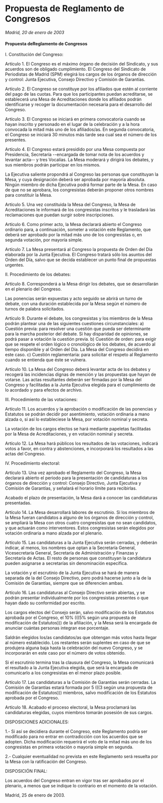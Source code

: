 # Propuesta de Reglamento de Congresos

*Madrid, 20 de enero de 2003*

#### Propuesta deReglamento de Congresos

I. Constitución del Congreso:

Artículo 1. El Congreso es el máximo órgano de decisión del Sindicato, y sus acuerdos son de obligado cumplimiento. El Congreso del Sindicato de Periodistas de Madrid (SPM) elegirá los cargos de los órganos de dirección y control: Junta Ejecutiva, Consejo Directivo y Comisión de Garantías.

Artículo 2. El Congreso se constituye por los afiliados que estén al corriente del pago de las cuotas. Para que los participantes puedan acreditarse, se establecerá una Mesa de Acreditaciones donde los afiliados podrán identificarse y recoger la documentación necesaria para el desarrollo del Congreso.

Artículo 3. El Congreso se iniciará en primera convocatoria cuando se hayan inscrito y personado en el lugar de la celebración y a la hora convocada la mitad más uno de los afiliados/as. En segunda convocatoria, el Congreso se iniciará 30 minutos más tarde sea cual sea el número de los presentes.

Artículo 4. El Congreso estará presidido por una Mesa compuesta por Presidencia, Secretaría --encargada de tomar nota de los acuerdos y levantar acta-- y tres Vocalías. La Mesa moderará y dirigirá los debates, y sus miembros podrán participar en los mismos.

La Ejecutiva saliente propondrá al Congreso las personas que constituyan la Mesa, y cuya designación deberá ser aprobada por mayoría absoluta. Ningún miembro de dicha Ejecutiva podrá formar parte de la Mesa. En caso de que no se aprobara, los congresistas deberán proponer otros nombres para constituir la Mesa.

Artículo 5. Una vez constituida la Mesa del Congreso, la Mesa de Acreditaciones le informará de los congresistas inscritos y le trasladará las reclamaciones que puedan surgir sobre inscripciones.

Artículo 6. Como primer acto, la Mesa declarará abierto el Congreso ordinario para, a continuación, someter a votación este Reglamento, que deberá ser aprobado por la mitad más uno de los congresistas o, en segunda votación, por mayoría simple.

Artículo 7. La Mesa presentará al Congreso la propuesta de Orden del Día elaborada por la Junta Ejecutiva. El Congreso tratará sólo los asuntos del Orden del Día, salvo que se decida establecer un punto final de propuestas urgentes.

II. Procedimiento de los debates:

Artículo 8. Corresponderá a la Mesa dirigir los debates, que se desarrollarán en el plenario del Congreso.

Las ponencias serán expuestas y acto seguido se abrirá un turno de debate, con una duración establecida por la Mesa según el número de turnos de palabra solicitados.

Artículo 9. Durante el debate, los congresistas y los miembros de la Mesa podrán plantear una de las siguientes cuestiones circunstanciales: 
a) Cuestión previa: para resolver una cuestión que pueda ser determinante para la marcha posterior del debate. Si hay disparidad de opiniones, se podrá pasar a votación la cuestión previa. 
b) Cuestión de orden: para exigir que se respete el orden lógico o cronológico de los debates, de acuerdo al tiempo disponible y al Orden del Día. La Mesa del Congreso decidirá en este caso. 
c) Cuestión reglamentaria: para solicitar el respeto al Reglamento cuando se entienda que éste se vulnera.

Artículo 10. La Mesa del Congreso deberá levantar acta de los debates y recogerá las incidencias dignas de mención y las propuestas que hayan de votarse. Las actas resultantes deberán ser firmadas por la Mesa del Congreso y facilitadas a la Junta Ejecutiva elegida para el cumplimiento de lo acordado y para efectos de archivo.

III. Procedimiento de las votaciones:

Artículo 11. Los acuerdos y la aprobación o modificación de las ponencias y Estatutos se podrán decidir por asentimiento, votación ordinaria a mano alzada o, si así lo estableciese la Mesa, por votación nominal y secreta.

La votación de los cargos electos se hará mediante papeletas facilitadas por la Mesa de Acreditaciones, y en votación nominal y secreta.

Artículo 12. La Mesa hará públicos los resultados de las votaciones, indicará votos a favor, en contra y abstenciones, e incorporará los resultados a las actas del Congreso.

IV. Procedimiento electoral:

Artículo 13. Una vez aprobado el Reglamento del Congreso, la Mesa declarará abierto el periodo para la presentación de candidaturas a los órganos de dirección y control: Consejo Directivo, Junta Ejecutiva y Comisión de Garantías, y señalará el horario límite para recibirlas.

Acabado el plazo de presentación, la Mesa dará a conocer las candidaturas presentadas.

Artículo 14. La Mesa desarrollará labores de escrutinio. Si los miembros de la Mesa fueran candidatos a alguno de los órganos de dirección y control, se ampliará la Mesa con otros cuatro congresistas que no sean candidatos, y que actuarán como interventores. Estos congresistas serán elegidos por votación ordinaria a mano alzada por el plenario.

Artículo 15. Las candidaturas a la Junta Ejecutiva serán cerradas, y deberán indicar, al menos, los nombres que optan a la Secretaría General, Vicesecretaría General, Secretaría de Administración y Finanzas y Secretaría de Actas. El resto de personas que constituyan la candidatura pueden asignarse a secretarías sin denominación específica.

La votación y el escrutinio de la Junta Ejecutiva se hará de manera separada de la del Consejo Directivo, pero podrá hacerse junto a la de la Comisión de Garantías, siempre que se diferencien ambas.

Artículo 16. Las candidaturas al Consejo Directivo serán abiertas, y se podrán presentar individualmente por los congresistas presentes o que hayan dado su conformidad por escrito.

Los cargos electos del Consejo serán, salvo modificación de los Estatutos aprobada por el Congreso, el 10% (((5% según una propuesta de modificación de Estatutos))) de la afiliación, y la Mesa será la encargada de anunciar cuántas personas integran ese porcentaje.

Saldrán elegidos los/as candidatos/as que obtengan más votos hasta llegar al número establecido. Los restantes serán suplentes en caso de que se produjera alguna baja hasta la celebración del nuevo Congreso, y se incorporarán en este caso por el número de votos obtenido.

Si el escrutinio termina tras la clausura del Congreso, la Mesa comunicará el resultado a la Junta Ejecutiva elegida, que será la encargada de comunicarlo a los congresistas en el menor plazo posible.

Artículo 17. Las candidaturas a la Comisión de Garantías serán cerradas. La Comisión de Garantías estará formada por 5 (((3 según una propuesta de modificación de Estatutos))) miembros, salvo modificación de los Estatutos aprobada por el Congreso.

Artículo 18. Acabado el proceso electoral, la Mesa proclamará las candidaturas elegidas, cuyos miembros tomarán posesión de sus cargos.

DISPOSICIONES ADICIONALES:

1.- Si así se decidiera durante el Congreso, este Reglamento podría ser modificado para no entrar en contradicción con los acuerdos que se adopten. Dicha modificación requerirá el voto de la mitad más uno de los congresistas en primera votación o mayoría simple en segunda.

2.- Cualquier eventualidad no prevista en este Reglamento será resuelta por la Mesa con la ratificación del Congreso.

DISPOSICIÓN FINAL:

Los acuerdos del Congreso entran en vigor tras ser aprobados por el plenario, a menos que se indique lo contrario en el momento de la votación.

Madrid, 25 de enero de 2003.
